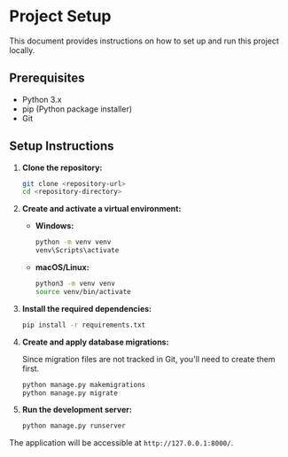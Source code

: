 # Project Setup

This document provides instructions on how to set up and run this project locally.

## Prerequisites

- Python 3.x
- pip (Python package installer)
- Git

## Setup Instructions

1.  **Clone the repository:**

    ```bash
    git clone <repository-url>
    cd <repository-directory>
    ```

2.  **Create and activate a virtual environment:**

    -   **Windows:**
        ```bash
        python -m venv venv
        venv\Scripts\activate
        ```

    -   **macOS/Linux:**
        ```bash
        python3 -m venv venv
        source venv/bin/activate
        ```

3.  **Install the required dependencies:**

    ```bash
    pip install -r requirements.txt
    ```

4.  **Create and apply database migrations:**

    Since migration files are not tracked in Git, you'll need to create them first.

    ```bash
    python manage.py makemigrations
    python manage.py migrate
    ```

5.  **Run the development server:**

    ```bash
    python manage.py runserver
    ```

The application will be accessible at `http://127.0.0.1:8000/`.
